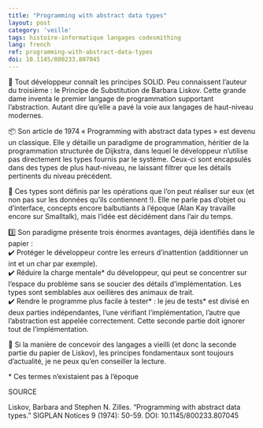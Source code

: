 ```yaml
---
title: "Programming with abstract data types"
layout: post
category: 'veille'
tags: histoire-informatique langages codesmithing
lang: french
ref: programming-with-abstract-data-types
doi: 10.1145/800233.807045
---
```


👵 Tout développeur connaît les principes SOLID. Peu connaissent l’auteur du troisième : le Principe de Substitution de Barbara Liskov. Cette grande dame inventa le premier langage de programmation supportant l’abstraction. Autant dire qu’elle a pavé la voie aux langages de haut-niveau modernes.  
  
📦 Son article de 1974 « Programming with abstract data types » est devenu un classique. Elle y détaille un paradigme de programmation, héritier de la programmation structurée de Dijkstra, dans lequel le développeur n’utilise pas directement les types fournis par le système. Ceux-ci sont encapsulés dans des types de plus haut-niveau, ne laissant filtrer que les détails pertinents du niveau précédent.
  
🎰 Ces types sont définis par les opérations que l’on peut réaliser sur eux (et non pas sur les données qu’ils contiennent !). Elle ne parle pas d’objet ou d’interface, concepts encore balbutiants à l’époque (Alan Kay travaille encore sur Smalltalk), mais l’idée est décidément dans l’air du temps.  
  
3️⃣ Son paradigme présente trois énormes avantages, déjà identifiés dans le papier :  
✔️ Protéger le développeur contre les erreurs d’inattention (additionner un int et un char par exemple).  
✔️ Réduire la charge mentale\* du développeur, qui peut se concentrer sur l’espace du problème sans se soucier des détails d’implémentation. Les types sont semblables aux oeillères des animaux de trait.  
✔️ Rendre le programme plus facile à tester\* : le jeu de tests\* est divisé en deux parties indépendantes, l’une vérifiant l’implémentation, l’autre que l’abstraction est appelée correctement. Cette seconde partie doit ignorer tout de l’implémentation.  
  
📝 Si la manière de concevoir des langages a vieilli (et donc la seconde partie du papier de Liskov), les principes fondamentaux sont toujours d’actualité, je ne peux qu’en conseiller la lecture.  
  
\* Ces termes n’existaient pas à l’époque  

SOURCE  
  
Liskov, Barbara and Stephen N. Zilles. “Programming with abstract data types.” SIGPLAN Notices 9 (1974): 50-59. DOI: 10.1145/800233.807045